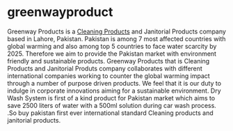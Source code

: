 # greenwayproduct
Greenway Products is a <a href="http://greenwayproduct.com/about-us/">Cleaning Products</a> and Janitorial Products company based in Lahore, Pakistan. Pakistan is among 7 most affected countries with global warming and also among top 5 countries to face water scarcity by 2025. Therefore we aim to provide the Pakistan market with environment friendly and sustainable products. Greenway Products that is Cleaning Products and Janitorial Produts company collaborates with different international companies working to counter the global warming impact through a number of purpose driven products. We feel that it is our duty to indulge in corporate innovations aiming for a sustainable environment. Dry Wash System is first of a kind product for Pakistan market which aims to save 2500 liters of water with a 500ml solution during car wash process.  .So buy pakistan first ever international standard Cleaning products and janitorial products.
